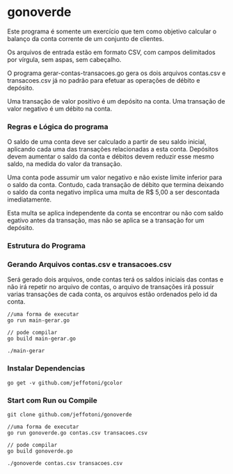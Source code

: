 # gonoverde

Este programa é somente um exercício que tem como objetivo calcular o balanço da conta corrente de um conjunto de clientes.

Os arquivos de entrada estão em formato CSV, com campos delimitados por vírgula, sem aspas, sem cabeçalho.

O programa gerar-contas-transacoes.go gera os dois arquivos contas.csv e transacoes.csv já no padrão para efetuar as operações de débito e depósito.

Uma transação de valor positivo é um depósito​ na conta. Uma transação de valor negativo é um débito​ na conta.

### Regras e Lógica do programa

O saldo de uma conta deve ser calculado a partir de seu saldo inicial, aplicando cada uma das transações relacionadas a esta conta. Depósitos devem aumentar o saldo da conta e débitos devem reduzir esse mesmo saldo, na medida do valor da transação. 

Uma conta pode​ assumir um valor negativo e não existe limite inferior para o saldo da conta. Contudo, cada transação de  débito que termina deixando o saldo da conta negativo implica uma multa de R$ 5,00​ a ser descontada imediatamente. 

Esta multa se aplica independente da conta se encontrar ou não com saldo  egativo antes da transação, mas não se aplica se a transação for um depósito.

### Estrutura do Programa



### Gerando Arquivos contas.csv e transacoes.csv

Será gerado dois arquivos, onde contas terá os saldos iniciais das contas e não irá repetir no arquivo de contas, o arquivo de transações irá possuir varias transações de cada conta, os arquivos estão ordenados pelo id da conta.

```
//uma forma de executar
go run main-gerar.go

// pode compilar
go build main-gerar.go

./main-gerar

```

### Instalar Dependencias

```
go get -v github.com/jeffotoni/gcolor

```

### Start com Run ou Compile

```
git clone github.com/jeffotoni/gonoverde

//uma forma de executar
go run gonoverde.go contas.csv transacoes.csv

// pode compilar
go build gonoverde.go

./gonoverde contas.csv transacoes.csv

```